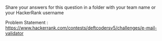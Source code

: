 Share your answers for this question in a folder with your team name or your HackerRank username 

Problem Statement : https://www.hackerrank.com/contests/deftcodersv5/challenges/e-mail-validator
